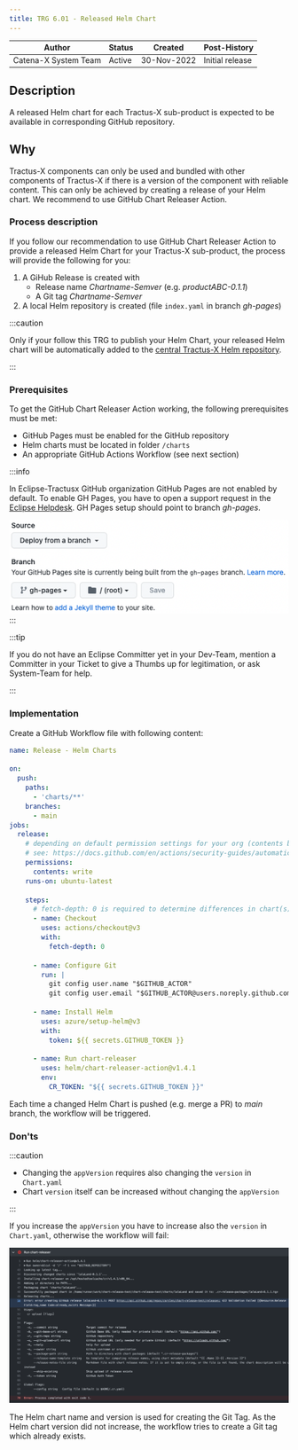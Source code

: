 ```yaml
---
title: TRG 6.01 - Released Helm Chart
---
```


| Author                | Status | Created     | Post-History    |
|-----------------------|--------|-------------|-----------------|
| Catena-X System Team  | Active | 30-Nov-2022 | Initial release |

## Description

A released Helm chart for each Tractus-X sub-product is expected to be available in corresponding GitHub repository.

## Why

Tractus-X components can only be used and bundled with other components of Tractus-X if there is a version of the
component with reliable content. This can only be achieved by creating a release of your Helm chart. We recommend to use
GitHub Chart Releaser Action.

### Process description

If you follow our recommendation to use GitHub Chart Releaser Action to provide a released Helm Chart for your Tractus-X
sub-product, the process will provide the following for you:

1. A GiHub Release is created with
    - Release name _Chartname-Semver_ (e.g. _productABC-0.1.1_)
    - A Git tag _Chartname-Semver_
2. A local Helm repository is created (file `index.yaml` in branch _gh-pages_)

:::caution

Only if your follow this TRG to publish your Helm Chart, your released Helm chart will be automatically added to
the [central Tractus-X Helm repository](https://eclipse-tractusx.github.io/charts/).

:::

### Prerequisites

To get the GitHub Chart Releaser Action working, the following prerequisites must be met:

- GitHub Pages must be enabled for the GitHub repository
- Helm charts must be located in folder `/charts`
- An appropriate GitHub Actions Workflow (see next section)

:::info

In Eclipse-Tractusx GitHub organization GitHub Pages are not enabled by default. To enable GH Pages, you have to open a
support request in the [Eclipse Helpdesk](https://gitlab.eclipse.org/eclipsefdn/helpdesk/-/issues). GH Pages setup
should point to branch _gh-pages_.

![GH Pages Setup](assets/trg-6-1_gh_pages_setup.png)
:::

:::tip

If you do not have an Eclipse Committer yet in your Dev-Team, mention a Committer in your Ticket to give a Thumbs up
for legitimation, or ask System-Team for help.

:::

### Implementation

Create a GitHub Workflow file with following content:

```yaml
name: Release - Helm Charts

on:
  push:
    paths:
      - 'charts/**'
    branches:
      - main
jobs:
  release:
    # depending on default permission settings for your org (contents being read-only or read-write for workloads), you will have to add permissions
    # see: https://docs.github.com/en/actions/security-guides/automatic-token-authentication#modifying-the-permissions-for-the-github_token
    permissions:
      contents: write
    runs-on: ubuntu-latest

    steps:
      # fetch-depth: 0 is required to determine differences in chart(s)
      - name: Checkout
        uses: actions/checkout@v3
        with:
          fetch-depth: 0

      - name: Configure Git
        run: |
          git config user.name "$GITHUB_ACTOR"
          git config user.email "$GITHUB_ACTOR@users.noreply.github.com"

      - name: Install Helm
        uses: azure/setup-helm@v3
        with:
          token: ${{ secrets.GITHUB_TOKEN }}

      - name: Run chart-releaser
        uses: helm/chart-releaser-action@v1.4.1
        env:
          CR_TOKEN: "${{ secrets.GITHUB_TOKEN }}"
```

Each time a changed Helm Chart is pushed (e.g. merge a PR) to _main_ branch, the workflow will be triggered.

### Don'ts

:::caution

- Changing the `appVersion` requires also changing the `version` in `Chart.yaml`
- Chart `version` itself can be increased without changing the `appVersion`

:::

If you increase the `appVersion` you have to increase also the `version` in `Chart.yaml`, otherwise the workflow will
fail:

![Chart Releaser Action - Tag error](assets/trg-6-1_chart_release_action_tag-error.png)

The Helm chart name and version is used for creating the Git Tag. As the Helm chart version did not increase, the
workflow tries to create a Git tag which already exists.
